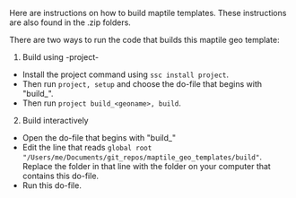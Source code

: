 Here are instructions on how to build maptile templates. These instructions are also found in the .zip folders.

There are two ways to run the code that builds this maptile geo template:

1. Build using -project-

* Install the project command using `ssc install project`.
* Then run `project, setup` and choose the do-file that begins with "build_".
* Then run `project build_<geoname>, build`.

2. Build interactively

* Open the do-file that begins with "build_"
* Edit the line that reads `global root "/Users/me/Documents/git_repos/maptile_geo_templates/build"`.  Replace the folder in that line with the folder on your computer that contains this do-file.
* Run this do-file.
